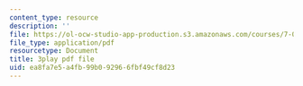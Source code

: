 ```yaml
---
content_type: resource
description: ''
file: https://ol-ocw-studio-app-production.s3.amazonaws.com/courses/7-016-introductory-biology-fall-2018/ea8fa7e5a4fb99b092966fbf49cf8d23_68KXOYTc1mk.pdf
file_type: application/pdf
resourcetype: Document
title: 3play pdf file
uid: ea8fa7e5-a4fb-99b0-9296-6fbf49cf8d23
---
```

